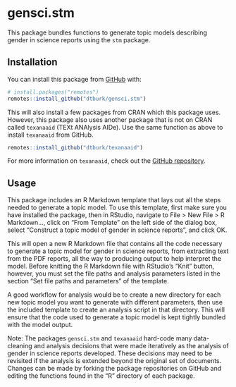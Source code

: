 
<!-- README.md is generated from README.Rmd. Please edit that file -->

# gensci.stm

<!-- badges: start -->

<!-- badges: end -->

This package bundles functions to generate topic models describing
gender in science reports using the `stm` package.

## Installation

You can install this package from [GitHub](https://github.com/) with:

``` r
# install.packages("remotes")
remotes::install_github("dtburk/gensci.stm")
```

This will also install a few packages from CRAN which this package uses.
However, this package also uses another package that is not on CRAN
called `texanaaid` (TEXt ANAlysis AIDe). Use the same function as above
to install `texanaaid` from GitHub.

``` r
remotes::install_github("dtburk/texanaaid")
```

For more information on `texanaaid`, check out the [GitHub
repository](https://github.com/dtburk/texanaaid).

## Usage

This package includes an R Markdown template that lays out all the steps
needed to generate a topic model. To use this template, first make sure
you have installed the package, then in RStudio, navigate to File \> New
File \> R Markdown…, click on “From Template” on the left side of the
dialog box, select “Construct a topic model of gender in science
reports”, and click OK.

This will open a new R Markdown file that contains all the code
necessary to generate a topic model for gender in science reports, from
extracting text from the PDF reports, all the way to producing output to
help interpret the model. Before knitting the R Markdown file with
RStudio’s “Knit” button, however, you must set the file paths and
analysis parameters listed in the section “Set file paths and
parameters” of the template.

A good workflow for analysis would be to create a new directory for each
new topic model you want to generate with different parameters, then use
the included template to create an analysis script in that directory.
This will ensure that the code used to generate a topic model is kept
tightly bundled with the model output.

Note: The packages `gensci.stm` and `texanaaid` hard-code many
data-cleaning and analysis decisions that were made iteratively as the
analysis of gender in science reports developed. These decisions may
need to be revisited if the analysis is extended beyond the original set
of documents. Changes can be made by forking the package repositories on
GitHub and editing the functions found in the “R” directory of each
package.
